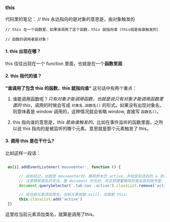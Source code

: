 ### this

代码里的笔记：
    // this 永远指向的是对象的意思是，由对象触发的

    // this 在一个函数里，如果谁调用了这个函数，this 就指向谁（this就是由谁触发的）

    // 函数的调用者是对象！

#### 1. this 出现在哪？

  this 往往出现在一个 function 里面，也就是在一个**函数里面**

#### 2. this 指代的谁？

  **“谁调用了包含 this 的函数，this 就指向谁“** 这句话中有两个重点：

   1. 谁能调用函数呢？*只有对象才能调用函数，也就是说只有对象才能调用函数里面的 this*，调用的时候会写成 `对象名.函数名()` 的形式。如果没有出现对象名，则意味着是 window 调用的，这种情况就会省略 window, 直接写 `函数名()`。

   2. this 指向谁的意思是，*this 是由谁触发的*。比如在事件监听的函数里面，之所以说 this 指向的是被监听的哪个元素，意思就是那个元素触发了 this。

#### 3. 调用 this 是在干什么?

  比如这样一段话：

  ~~~javascript

   as[i].addEventListener('mouseenter', function () {

        // 鼠标经过，也就是 mouseenter时，移除原本的 active，并给鼠标选到的 a 添加类
        // 注意移除类名的写法，是 document 开头的，并且把需要移除的类名放到括号里，再 remove
        document.querySelector('.tab-nav .active').classList.remove('active')

        // 给当前元素添加类名，当前元素就是 as[i]，也就是 this:
        this.classList.add('active')
   }) 
  ~~~

  这里给当前元素添加类名，就算是调用了this。






